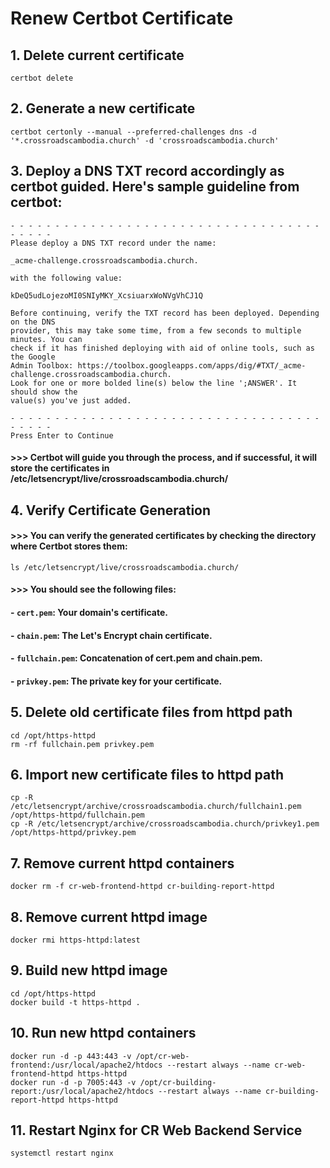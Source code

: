 # Renew Certbot Certificate

## 1. Delete current certificate
```
certbot delete
```

## 2. Generate a new certificate
```
certbot certonly --manual --preferred-challenges dns -d '*.crossroadscambodia.church' -d 'crossroadscambodia.church'
```

## 3. Deploy a DNS TXT record accordingly as certbot guided. Here's sample guideline from certbot:
```
- - - - - - - - - - - - - - - - - - - - - - - - - - - - - - - - - - - - - - - -
Please deploy a DNS TXT record under the name:

_acme-challenge.crossroadscambodia.church.

with the following value:

kDeQ5udLojezoMI0SNIyMKY_XcsiuarxWoNVgVhCJ1Q

Before continuing, verify the TXT record has been deployed. Depending on the DNS
provider, this may take some time, from a few seconds to multiple minutes. You can
check if it has finished deploying with aid of online tools, such as the Google
Admin Toolbox: https://toolbox.googleapps.com/apps/dig/#TXT/_acme-challenge.crossroadscambodia.church.
Look for one or more bolded line(s) below the line ';ANSWER'. It should show the
value(s) you've just added.

- - - - - - - - - - - - - - - - - - - - - - - - - - - - - - - - - - - - - - - -
Press Enter to Continue
```

#### >>> Certbot will guide you through the process, and if successful, it will store the certificates in /etc/letsencrypt/live/crossroadscambodia.church/

## 4. Verify Certificate Generation
#### >>> You can verify the generated certificates by checking the directory where Certbot stores them:
```
ls /etc/letsencrypt/live/crossroadscambodia.church/
```
#### >>> You should see the following files:
#### - `cert.pem`: Your domain's certificate.
#### - `chain.pem`: The Let's Encrypt chain certificate.
#### - `fullchain.pem`: Concatenation of cert.pem and chain.pem.
#### - `privkey.pem`: The private key for your certificate.

## 5. Delete old certificate files from httpd path
```
cd /opt/https-httpd
rm -rf fullchain.pem privkey.pem
```

## 6. Import new certificate files to httpd path
```
cp -R /etc/letsencrypt/archive/crossroadscambodia.church/fullchain1.pem /opt/https-httpd/fullchain.pem
cp -R /etc/letsencrypt/archive/crossroadscambodia.church/privkey1.pem /opt/https-httpd/privkey.pem
```

## 7. Remove current httpd containers
```
docker rm -f cr-web-frontend-httpd cr-building-report-httpd
```

## 8. Remove current httpd image
```
docker rmi https-httpd:latest
```

## 9. Build new httpd image
```
cd /opt/https-httpd
docker build -t https-httpd .
```

## 10. Run new httpd containers
```
docker run -d -p 443:443 -v /opt/cr-web-frontend:/usr/local/apache2/htdocs --restart always --name cr-web-frontend-httpd https-httpd
docker run -d -p 7005:443 -v /opt/cr-building-report:/usr/local/apache2/htdocs --restart always --name cr-building-report-httpd https-httpd
```

## 11. Restart Nginx for CR Web Backend Service
```
systemctl restart nginx
```
